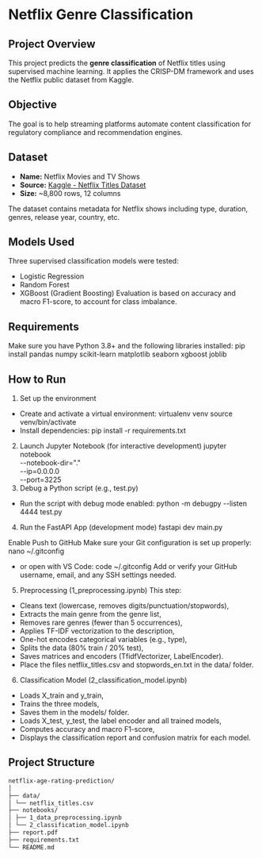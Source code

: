 # Netflix Genre Classification

## Project Overview

This project predicts the **genre classification** of Netflix titles using supervised machine learning. It applies the CRISP-DM framework and uses the Netflix public dataset from Kaggle.

## Objective

The goal is to help streaming platforms automate content classification for regulatory compliance and recommendation engines.

## Dataset

- **Name:** Netflix Movies and TV Shows
- **Source:** [Kaggle - Netflix Titles Dataset](https://www.kaggle.com/datasets/shivamb/netflix-shows)
- **Size:** ~8,800 rows, 12 columns

The dataset contains metadata for Netflix shows including type, duration, genres, release year, country, etc.

## Models Used
Three supervised classification models were tested:
 - Logistic Regression
 - Random Forest
 - XGBoost (Gradient Boosting)
 Evaluation is based on accuracy and macro F1-score, to account for class imbalance.

## Requirements
Make sure you have Python 3.8+ and the following libraries installed: pip install pandas numpy scikit-learn matplotlib seaborn xgboost joblib

## How to Run
1. Set up the environment
- Create and activate a virtual environment:
  virtualenv venv
  source venv/bin/activate
- Install dependencies:
  pip install -r requirements.txt
2. Launch Jupyter Notebook (for interactive development)
jupyter notebook \
    --notebook-dir="." \
    --ip=0.0.0.0 \
    --port=3225
3. Debug a Python script (e.g., test.py)
- Run the script with debug mode enabled:
  python -m debugpy --listen 4444 test.py
4. Run the FastAPI App (development mode)
fastapi dev main.py

Enable Push to GitHub
Make sure your Git configuration is set up properly:
nano ~/.gitconfig
- or open with VS Code:
code ~/.gitconfig
Add or verify your GitHub username, email, and any SSH settings needed.

5. Preprocessing (1_preprocessing.ipynb)
This step:
- Cleans text (lowercase, removes digits/punctuation/stopwords),
- Extracts the main genre from the genre list,
- Removes rare genres (fewer than 5 occurrences),
- Applies TF-IDF vectorization to the description,
- One-hot encodes categorical variables (e.g., type),
- Splits the data (80% train / 20% test),
- Saves matrices and encoders (TfidfVectorizer, LabelEncoder).
- Place the files netflix_titles.csv and stopwords_en.txt in the data/ folder.
6. Classification Model (2_classification_model.ipynb)
- Loads X_train and y_train,
- Trains the three models,
- Saves them in the models/ folder.
- Loads X_test, y_test, the label encoder and all trained models,
- Computes accuracy and macro F1-score,
- Displays the classification report and confusion matrix for each model.

## Project Structure

```bash
netflix-age-rating-prediction/
│
├── data/
│ └── netflix_titles.csv
├── notebooks/
│ ├── 1_data_preprocessing.ipynb
│ └── 2_classification_model.ipynb
├── report.pdf
├── requirements.txt 
└── README.md
